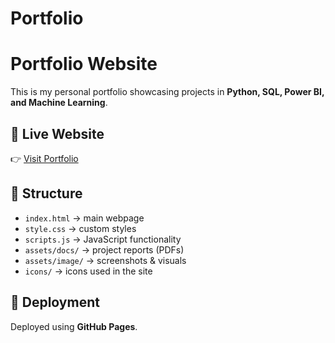 # Portfolio
# Portfolio Website

This is my personal portfolio showcasing projects in **Python, SQL, Power BI, and Machine Learning**.

## 🔗 Live Website
👉 [Visit Portfolio](https://rjdecore.github.io/portfolio/)

## 📂 Structure
- `index.html` → main webpage
- `style.css` → custom styles
- `scripts.js` → JavaScript functionality
- `assets/docs/` → project reports (PDFs)
- `assets/image/` → screenshots & visuals
- `icons/` → icons used in the site

## 🚀 Deployment
Deployed using **GitHub Pages**.
